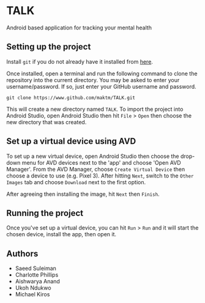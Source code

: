 # TALK
Android based application for tracking your mental health

## Setting up the project
Install `git` if you do not already have it installed from [here](https://git-scm.com/).

Once installed, open a terminal and run the following command to clone the repository into the current directory. You may be asked to enter your username/password. If so, just enter your GitHub username and password.

`git clone https://www.github.com/maktm/TALK.git`

This will create a new directory named `TALK`. To import the project into Android Studio, open Android Studio then hit `File` > `Open` then choose the new directory that was created.

## Set up a virtual device using AVD
To set up a new virtual device, open Android Studio then choose the drop-down menu for AVD devices next to the 'app' and choose 'Open AVD Manager'. From the AVD Manager, choose `Create Virtual Device` then choose a device to use (e.g. Pixel 3). After hitting `Next`, switch to the `Other Images` tab and choose `Download` next to the first option.

After agreeing then installing the image, hit `Next` then `Finish`.

## Running the project
Once you've set up a virtual device, you can hit `Run` > `Run` and it will start the chosen device, install the app, then open it.

## Authors
* Saeed Suleiman
* Charlotte Phillips
* Aishwarya Anand
* Ukoh Ndukwo
* Michael Kiros
